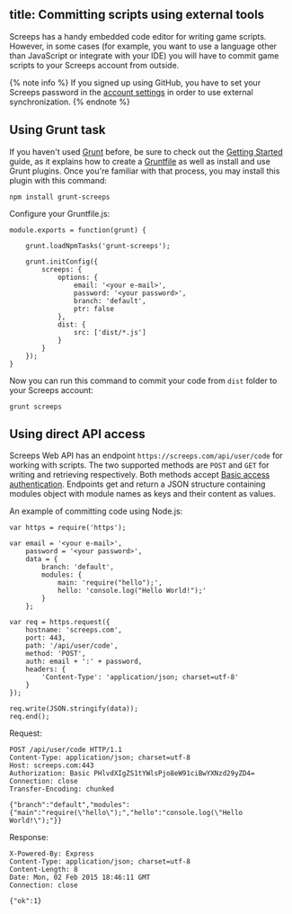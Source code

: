 title: Committing scripts using external tools
---

Screeps has a handy embedded code editor for writing game scripts. However, in some cases (for example, you want to use a language other than JavaScript or integrate with your IDE) you will have to commit game scripts to your Screeps account from outside.
 
{% note info %}
If you signed up using GitHub, you have to set your Screeps password in the [account settings](https://screeps.com/a/#!/account) in order to use external synchronization.
{% endnote %}

## Using Grunt task

If you haven't used [Grunt](http://gruntjs.com) before, be sure to check out the [Getting Started](http://gruntjs.com/getting-started) guide, as it explains how to create a [Gruntfile](http://gruntjs.com/sample-gruntfile) as well as install and use Grunt plugins. Once you're familiar with that process, you may install this plugin with this command: 

    npm install grunt-screeps

Configure your Gruntfile.js:

    module.exports = function(grunt) {

        grunt.loadNpmTasks('grunt-screeps');
    
        grunt.initConfig({
            screeps: {
                options: {
                    email: '<your e-mail>',
                    password: '<your password>',
                    branch: 'default',
                    ptr: false
                },
                dist: {
                    src: ['dist/*.js']
                }
            }
        });
    }

Now you can run this command to commit your code from `dist` folder to your Screeps account:

    grunt screeps

## Using direct API access

Screeps Web API has an endpoint `https://screeps.com/api/user/code` for working with scripts. The two supported methods are `POST` and `GET` for writing and retrieving respectively. Both methods accept [Basic access authentication](http://en.wikipedia.org/wiki/Basic_access_authentication). Endpoints get and return a JSON structure containing modules object with module names as keys and their content as values.

An example of committing code using Node.js:

    var https = require('https');

    var email = '<your e-mail>',
        password = '<your password>',
        data = {
            branch: 'default',         
            modules: {
                main: 'require("hello");',
                hello: 'console.log("Hello World!");'
            }
        };

    var req = https.request({
        hostname: 'screeps.com',
        port: 443,
        path: '/api/user/code',
        method: 'POST',
        auth: email + ':' + password,
        headers: {
            'Content-Type': 'application/json; charset=utf-8'
        }
    });

    req.write(JSON.stringify(data));
    req.end();

Request:

    POST /api/user/code HTTP/1.1
    Content-Type: application/json; charset=utf-8
    Host: screeps.com:443
    Authorization: Basic PHlvdXIgZS1tYWlsPjo8eW91ciBwYXNzd29yZD4=
    Connection: close
    Transfer-Encoding: chunked

    {"branch":"default","modules":{"main":"require(\"hello\");","hello":"console.log(\"Hello World!\");"}}

Response:

    X-Powered-By: Express
    Content-Type: application/json; charset=utf-8
    Content-Length: 8
    Date: Mon, 02 Feb 2015 18:46:11 GMT
    Connection: close

    {"ok":1}
